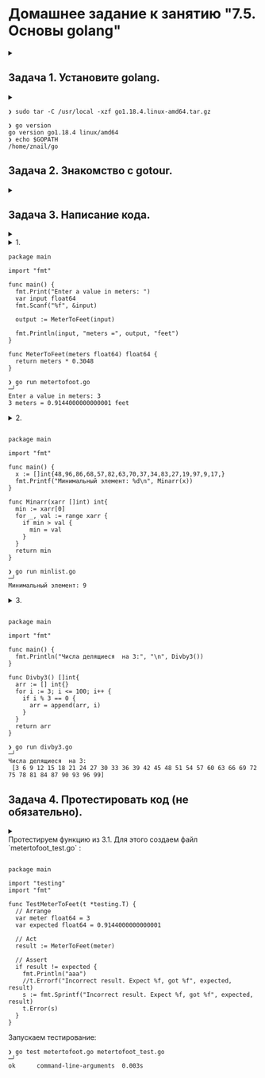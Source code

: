 # Домашнее задание к занятию "7.5. Основы golang"

<details><summary></summary>

> С `golang` в рамках курса, мы будем работать не много, поэтому можно использовать любой IDE. 
> Но рекомендуем ознакомиться с [GoLand](https://www.jetbrains.com/ru-ru/go/).  

</details>

## Задача 1. Установите golang.

<details><summary></summary>

> 1. Воспользуйтесь инструкций с официального сайта: [https://golang.org/](https://golang.org/).
> 2. Так же для тестирования кода можно использовать песочницу: [https://play.golang.org/](https://play.golang.org/).

</details>

```
❯ sudo tar -C /usr/local -xzf go1.18.4.linux-amd64.tar.gz
```

```
❯ go version
go version go1.18.4 linux/amd64
❯ echo $GOPATH
/home/znail/go

```
## Задача 2. Знакомство с gotour.

<details><summary></summary>

> У Golang есть обучающая интерактивная консоль [https://tour.golang.org/](https://tour.golang.org/). 
> Рекомендуется изучить максимальное количество примеров. В консоли уже написан необходимый код, осталось только с ним ознакомиться и поэкспериментировать как написано в инструкции в левой части экрана.  

</details>

## Задача 3. Написание кода. 

<details><summary></summary>

> Цель этого задания закрепить знания о базовом синтаксисе языка. Можно использовать редактор кода на своем компьютере, либо использовать песочницу: [https://play.golang.org/](https://play.golang.org/).

</details>

<details><summary>1.</summary>

> Напишите программу для перевода метров в футы (1 фут = 0.3048 метр). Можно запросить исходные данные у пользователя, а можно статически задать в коде. Для взаимодействия с пользователем можно использовать функцию `Scanf`:
    
>  ```
>    package main
>    
>    import "fmt"
>    
>    func main() {
>        fmt.Print("Enter a number: ")
>        var input float64
>        fmt.Scanf("%f", &input)
>    
>        output := input * 2
>    
>        fmt.Println(output)    
>    }
>    ```

</details>

```golang
package main

import "fmt"

func main() {
  fmt.Print("Enter a value in meters: ")
  var input float64
  fmt.Scanf("%f", &input)

  output := MeterToFeet(input)

  fmt.Println(input, "meters =", output, "feet")
}

func MeterToFeet(meters float64) float64 {
  return meters * 0.3048
}
``` 
 
```
❯ go run metertofoot.go                                                                               ─╯
Enter a value in meters: 3
3 meters = 0.9144000000000001 feet
```

<details><summary>2.</summary>

> Напишите программу, которая найдет наименьший элемент в любом заданном списке, например:
>    ```
>    x := []int{48,96,86,68,57,82,63,70,37,34,83,27,19,97,9,17,}
>    ```

</details>

```golang

package main

import "fmt"

func main() {
  x := []int{48,96,86,68,57,82,63,70,37,34,83,27,19,97,9,17,}
  fmt.Printf("Минимальный элемент: %d\n", Minarr(x))
}

func Minarr(xarr []int) int{
  min := xarr[0]
  for _, val := range xarr {
    if min > val {
      min = val
    }
  }
  return min
}
```

```
❯ go run minlist.go                                                                                   ─╯
Минимальный элемент: 9
```

<details><summary>3.</summary>

> Напишите программу, которая выводит числа от 1 до 100, которые делятся на 3. То есть `(3, 6, 9, …)`.

</details>

```golang

package main

import "fmt"

func main() {
  fmt.Println("Числа делящиеся  на 3:", "\n", Divby3())
}

func Divby3() []int{
  arr := [] int{}
  for i := 3; i <= 100; i++ {
    if i % 3 == 0 {
      arr = append(arr, i)
    }
  }
  return arr
}
```

```
❯ go run divby3.go                                                                                    ─╯
Числа делящиеся  на 3: 
 [3 6 9 12 15 18 21 24 27 30 33 36 39 42 45 48 51 54 57 60 63 66 69 72 75 78 81 84 87 90 93 96 99]
```

## Задача 4. Протестировать код (не обязательно).

<details><summary></summary>

> Создайте тесты для функций из предыдущего задания. 

</details>
Протестируем функцию  из 3.1. Для этого создаем файл `metertofoot_test.go` :

```golang

package main

import "testing"
import "fmt"

func TestMeterToFeet(t *testing.T) {
  // Arrange
  var meter float64 = 3
  var expected float64 = 0.9144000000000001 

  // Act
  result := MeterToFeet(meter)

  // Assert
  if result != expected {
    fmt.Println("aaa")
    //t.Errorf("Incorrect result. Expect %f, got %f", expected, result)
    s := fmt.Sprintf("Incorrect result. Expect %f, got %f", expected, result)
    t.Error(s)
  }
}
```

Запускаем тестирование:

```
❯ go test metertofoot.go metertofoot_test.go                                                          ─╯
ok  	command-line-arguments	0.003s
```
